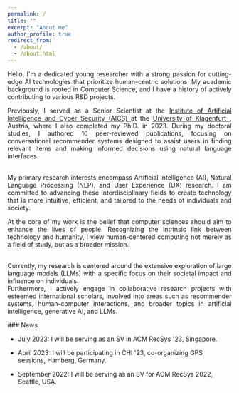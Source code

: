```yaml
---
permalink: /
title: ""
excerpt: "About me"
author_profile: true
redirect_from: 
  - /about/
  - /about.html
---
```


<div style="text-align: justify"> 
Hello, I'm a dedicated young researcher with a strong passion for cutting-edge AI technologies 
that prioritize human-centric solutions. My academic background is rooted in Computer Science, 
and I have a history of actively contributing to various R&D projects. <br>

Previously, I served as a Senior Scientist at the <a href="https://www.aau.at/en/aics/"> Institute of Artificial Intelligence 
and Cyber Security (AICS) </a>
at the <a href="https://www.aau.at/en/"> University of Klagenfurt </a>, Austria, where I also completed my Ph.D. in 2023. During my doctoral studies, 
I authored 10 peer-reviewed publications, focusing on conversational recommender systems designed to assist users 
in finding relevant items and making informed decisions using natural language interfaces. <br> <br>


My primary research interests encompass Artificial Intelligence (AI), Natural Language Processing (NLP), 
and User Experience (UX) research. I am committed to advancing these interdisciplinary fields 
to create technology that is more intuitive, efficient, and tailored to the needs of individuals and society. <br>


At the core of my work is the belief that computer sciences should aim to enhance the lives of people. 
Recognizing the intrinsic link between technology and humanity, I view human-centered computing not merely 
as a field of study, but as a broader mission. <br> <br>


Currently, my research is centered around the extensive exploration of large language models (LLMs) 
with a specific focus on their societal impact and influence on individuals.  
Furthermore, I actively engage in collaborative research projects with 
esteemed international scholars, involved into areas such as recommender systems, human-computer interactions, 
and broader topics in artificial intelligence, generative AI, and LLMs. <br>

</div>
### News

- July 2023: I will be serving as an SV in ACM RecSys '23, Singapore.

- April 2023: I will be participating in CHI '23, co-organizing GPS sessions, Hamberg, Germany.

- September 2022: I will be serving as an SV for ACM RecSys 2022, Seattle, USA.



